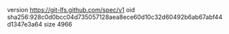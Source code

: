 version https://git-lfs.github.com/spec/v1
oid sha256:928c0d0bcc04d735057128aea8ece60d10c32d60492b6ab67abf44d1347e3a64
size 4966
